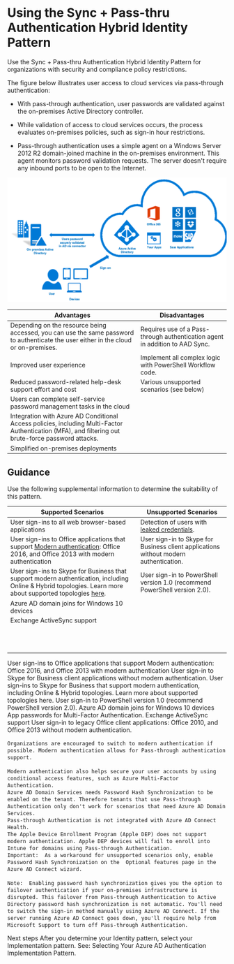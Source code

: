 # Using the Sync + Pass-thru Authentication Hybrid Identity Pattern

Use the Sync + Pass-thru Authentication Hybrid Identity Pattern for organizations with security and compliance policy restrictions. 

The figure below illustrates user access to cloud services via pass-through authentication: 

- With pass-through authentication, user passwords are validated against the on-premises Active Directory controller. 

- While validation of access to cloud services occurs, the process evaluates on-premises policies, such as sign-in hour restrictions.

- Pass-through authentication uses a simple agent on a Windows Server 2012 R2 domain-joined machine in the on-premises environment. This agent monitors password validation requests. The server doesn't require any inbound ports to be open to the Internet.



![SyncPass](https://github.com/alvarovitta/Azure-Identity/blob/master/images/SyncPass.png)




|**Advantages** | **Disadvantages** |  
| -------------| -------------| 
|Depending on the resource being accessed, you can use the same password to authenticate the user either in the cloud or on-premises. |Requires use of a Pass-through authentication agent in addition to AAD Sync.|
|Improved user experience |Implement all complex logic with PowerShell Workflow code.| Additional agents are required on multiple on-premises servers to provide high availability for sign-in requests |
|Reduced password-related help-desk support effort and cost |Various unsupported scenarios (see below) |
|Users can complete self-service password management tasks in the cloud ||
|Integration with Azure AD Conditional Access policies, including Multi-Factor Authentication (MFA), and filtering out brute-force password attacks. ||
|Simplified on-premises deployments ||



## Guidance

Use the following supplemental information to determine the suitability of this pattern.


|**Supported Scenarios** | **Unsupported Scenarios** |  
| -------------| -------------| 
|User sign-ins to all web browser-based applications |Detection of users with [leaked credentials](https://docs.microsoft.com/en-us/azure/active-directory/active-directory-reporting-risk-events#leaked-credentials).|
|User sign-ins to Office applications that support [Modern authentication](https://support.office.com/en-us/article/using-office-365-modern-authentication-with-office-clients-776c0036-66fd-41cb-8928-5495c0f9168a): Office 2016, and Office 2013 with modern authentication | User sign-in to Skype for Business client applications without modern authentication. 
|User sign-ins to Skype for Business that support modern authentication, including Online & Hybrid topologies.  Learn more about supported topologies [here](https://docs.microsoft.com/en-us/skypeforbusiness/plan-your-deployment/modern-authentication/topologies-supported). |User sign-in to PowerShell version 1.0 (recommend PowerShell version 2.0). |
| Azure AD domain joins for Windows 10 devices ||
| Exchange ActiveSync support ||
|||
|||
|||
|||
|||
|||
|||
|||
|||
|||
|||
|||
	

User sign-ins to Office applications that support Modern authentication: Office 2016, and Office 2013 with modern authentication	User sign-in to Skype for Business client applications without modern authentication.
User sign-ins to Skype for Business that support modern authentication, including Online & Hybrid topologies.  Learn more about supported topologies here.	User sign-in to PowerShell version 1.0 (recommend PowerShell version 2.0).
Azure AD domain joins for Windows 10 devices	App passwords for Multi-Factor Authentication.
Exchange ActiveSync support	User sign-in to legacy Office client applications: Office 2010, and Office 2013 without modern authentication. 
	
	Organizations are encouraged to switch to modern authentication if possible. Modern authentication allows for Pass-through authentication support. 
	
	Modern authentication also helps secure your user accounts by using conditional access features, such as Azure Multi-Factor Authentication.
	Azure AD Domain Services needs Password Hash Synchronization to be enabled on the tenant. Therefore tenants that use Pass-through Authentication only don't work for scenarios that need Azure AD Domain Services.
	Pass-through Authentication is not integrated with Azure AD Connect Health.
	The Apple Device Enrollment Program (Apple DEP) does not support modern authentication. Apple DEP devices will fail to enroll into Intune for domains using Pass-through Authentication.
	Important:  As a workaround for unsupported scenarios only, enable Password Hash Synchronization on the  Optional features page in the Azure AD Connect wizard. 
	
	Note:  Enabling password hash synchronization gives you the option to failover authentication if your on-premises infrastructure is disrupted. This failover from Pass-through Authentication to Active Directory password hash synchronization is not automatic. You'll need to switch the sign-in method manually using Azure AD Connect. If the server running Azure AD Connect goes down, you'll require help from Microsoft Support to turn off Pass-through Authentication.
	



Next steps
After you determine your Identity pattern, select your Implementation pattern. See: Selecting Your Azure AD Authentication Implementation Pattern.


